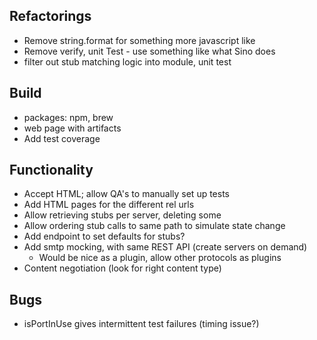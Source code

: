 ## Refactorings
* Remove string.format for something more javascript like
* Remove verify, unit Test - use something like what Sino does
* filter out stub matching logic into module, unit test

## Build
* packages: npm, brew
* web page with artifacts
* Add test coverage

## Functionality
* Accept HTML; allow QA's to manually set up tests
* Add HTML pages for the different rel urls
* Allow retrieving stubs per server, deleting some
* Allow ordering stub calls to same path to simulate state change
* Add endpoint to set defaults for stubs?
* Add smtp mocking, with same REST API (create servers on demand)
    * Would be nice as a plugin, allow other protocols as plugins
* Content negotiation (look for right content type)

## Bugs
* isPortInUse gives intermittent test failures (timing issue?)

